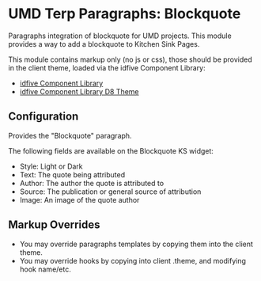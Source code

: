 # UMD Terp Paragraphs: Blockquote

Paragraphs integration of blockquote for UMD projects. This module provides a way to add a blockquote to Kitchen Sink Pages.

This module contains markup only (no js or css), those should be provided in the client theme, loaded via the idfive Component Library:

 - [idfive Component Library](https://bitbucket.org/idfivellc/idfive-component-library)
 - [idfive Component Library D8 Theme](https://bitbucket.org/idfivellc/idfive-component-library-d8-theme)

## Configuration

Provides the "Blockquote" paragraph.

The following fields are available on the Blockquote KS widget:
 - Style: Light or Dark
 - Text: The quote being attributed
 - Author: The author the quote is attributed to
 - Source: The publication or general source of attribution
 - Image: An image of the quote author


## Markup Overrides
- You may override paragraphs templates by copying them into the client theme.
- You may override hooks by copying into client .theme, and modifying hook name/etc.
